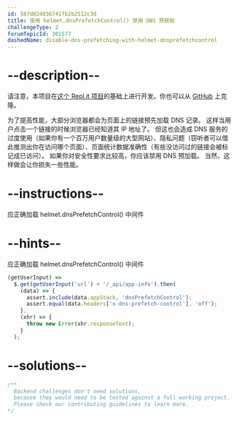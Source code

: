 ```yaml
---
id: 587d8248367417b2b2512c3d
title: 使用 helmet.dnsPrefetchControl() 禁用 DNS 预获取
challengeType: 2
forumTopicId: 301577
dashedName: disable-dns-prefetching-with-helmet-dnsprefetchcontrol
---
```


# --description--

请注意，本项目在[这个 Repl.it 项目](https://replit.com/github/freeCodeCamp/boilerplate-infosec)的基础上进行开发。你也可以从 [GitHub](https://github.com/freeCodeCamp/boilerplate-infosec/) 上克隆。

为了提高性能，大部分浏览器都会为页面上的链接预先加载 DNS 记录。 这样当用户点击一个链接的时候浏览器已经知道其 IP 地址了。 但这也会造成 DNS 服务的过度使用（如果你有一个百万用户数量级的大型网站）、隐私问题（窃听者可以借此推测出你在访问哪个页面）、页面统计数据准确性（有些没访问过的链接会被标记成已访问）。 如果你对安全性要求比较高，你应该禁用 DNS 预加载。 当然，这样做会让你损失一些性能。

# --instructions--

应正确加载 helmet.dnsPrefetchControl() 中间件

# --hints--

应正确加载 helmet.dnsPrefetchControl() 中间件

```js
(getUserInput) =>
  $.get(getUserInput('url') + '/_api/app-info').then(
    (data) => {
      assert.include(data.appStack, 'dnsPrefetchControl');
      assert.equal(data.headers['x-dns-prefetch-control'], 'off');
    },
    (xhr) => {
      throw new Error(xhr.responseText);
    }
  );
```

# --solutions--

```js
/**
  Backend challenges don't need solutions, 
  because they would need to be tested against a full working project. 
  Please check our contributing guidelines to learn more.
*/
```
